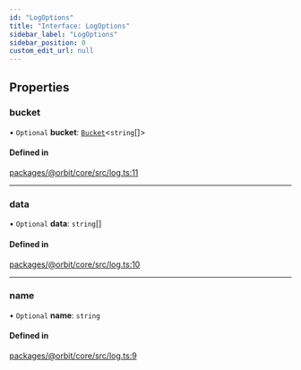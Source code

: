 ```yaml
---
id: "LogOptions"
title: "Interface: LogOptions"
sidebar_label: "LogOptions"
sidebar_position: 0
custom_edit_url: null
---
```


## Properties

### bucket

• `Optional` **bucket**: [`Bucket`](../classes/Bucket.md)<`string`[]\>

#### Defined in

[packages/@orbit/core/src/log.ts:11](https://github.com/orbitjs/orbit/blob/6e0cbd41/packages/@orbit/core/src/log.ts#L11)

___

### data

• `Optional` **data**: `string`[]

#### Defined in

[packages/@orbit/core/src/log.ts:10](https://github.com/orbitjs/orbit/blob/6e0cbd41/packages/@orbit/core/src/log.ts#L10)

___

### name

• `Optional` **name**: `string`

#### Defined in

[packages/@orbit/core/src/log.ts:9](https://github.com/orbitjs/orbit/blob/6e0cbd41/packages/@orbit/core/src/log.ts#L9)
